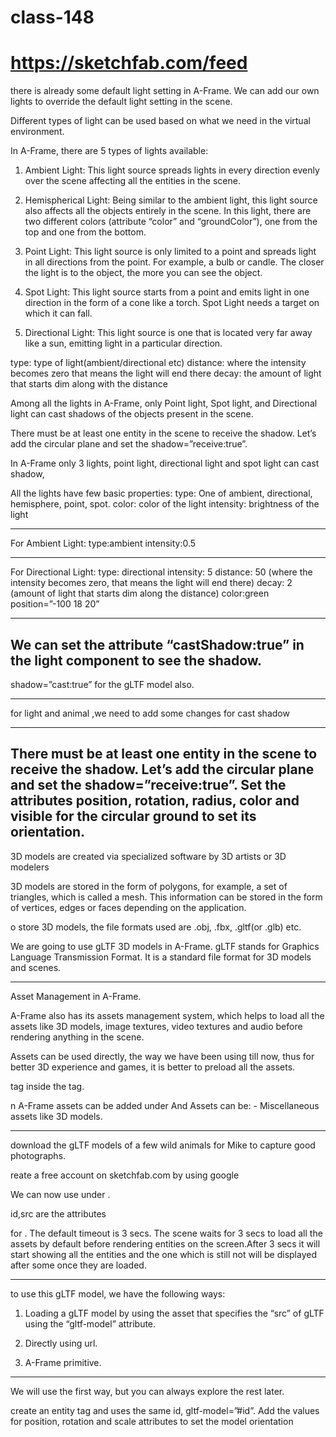 # class-148
# https://sketchfab.com/feed
there is already some default light setting in A-Frame.
We can add our own lights to override the default light setting in the scene.


Different types of light can be used based on what we need in the virtual environment.

In A-Frame, there are 5 types of lights available:

1. Ambient Light: This light source spreads lights in every direction evenly over the scene affecting all the entities in the scene.

2. Hemispherical Light: Being similar to the ambient light, this light source also affects all the objects entirely in the scene. In this light, there are two different colors (attribute “color” and “groundColor”), one from the top and one from the bottom.

3. Point Light: This light source is only limited to a point and spreads light in all directions from the point. For example, a bulb or candle. The closer the light is to the object, the more you can see the object.

4. Spot Light: This light source starts from a point and emits light in one direction in the form of a cone like a torch. Spot Light needs a target on which it can fall.

5. Directional Light: This light source is one that is located very far away like a sun, emitting light in a particular direction.


type: type of light(ambient/directional etc)
distance: where the intensity becomes zero that means the light will end there
decay: the amount of light that starts dim along with the distance

Among all the lights in A-Frame, only Point light, Spot light, and Directional light can cast shadows of the objects present in the scene.

There must be at least one entity in the scene to receive the shadow. Let’s add the circular plane and set the shadow=”receive:true”.


In A-Frame only 3 lights, point light, directional light and spot light can cast shadow, 

All the lights have few basic properties:
type: One of ambient, directional, hemisphere, point, spot.
color: color of the light intensity: brightness of the light

-------------------

For Ambient Light:
type:ambient intensity:0.5

-----------
For Directional Light:
type: directional
intensity: 5
distance: 50 (where the intensity becomes zero, that means the light will end there)
decay: 2 (amount of light that starts dim along the distance) color:green
position=”-100 18 20”

------------------------------------------------------

We can set the attribute
“castShadow:true” in the light
component to see the shadow.
----------------

shadow=”cast:true” for the gLTF model also.

-----------
for light and animal ,we need to add some changes for cast shadow

----------
There must be at least one entity in the scene to receive the shadow.
Let’s add the circular plane and set the shadow=”receive:true”.
Set the attributes position, rotation, radius, color and visible for the circular ground to set its orientation.
--------------------------------------------------


3D models are created via specialized software by 3D artists or 3D modelers

3D models are stored in the form of polygons, for example, a set of triangles, which is called a mesh.
This information can be stored in the form of vertices, edges or faces depending on the application.


o store 3D models, the file formats used are .obj, .fbx, .gltf(or .glb) etc.

We are going to use gLTF 3D models in A-Frame.
gLTF stands for Graphics Language Transmission Format.
It is a standard file format for 3D models and scenes.

-----------------------------------------------

Asset Management in A-Frame.


A-Frame also has its assets management system, which helps to load all the assets like 3D models, image textures, video textures and audio before rendering anything in the scene.

Assets can be used directly, the way we have been using till now, thus for better 3D experience and games, it is better to preload all the assets.

 <a-assets> tag inside the <a-scene> tag.
 
 n A-Frame assets can be added under <a-assets>
And Assets can be:
<a-asset-item> - Miscellaneous assets like 3D models.
<audio> - Sound files
<img> - Image textures <video> - Video textures

-----------------------------------------------
download the gLTF models of a few wild animals for Mike to capture good photographs.

reate a free account on sketchfab.com by using google

We can now use <a-asset-item> under <a-assets>.

id,src are the attributes

for <a-assets>.
The default timeout is 3 secs.
The scene waits for 3 secs to load all the assets by default before rendering entities on the screen.After 3 secs it will start showing all the entities and the one which is still not will be displayed after some once they are loaded.

 ----------
 to use this gLTF model, we have the following ways:
1. Loading a gLTF model by using the asset that specifies the “src” of gLTF using the “gltf-model” attribute.
2. Directly using url.
 
3. <a-gltf-model>A-Frame primitive.


---------------
We will use the first way, but you can always explore the rest later.

create an entity tag and uses the same id, gltf-model=”#id”.
Add the values for position, rotation and scale attributes to set the model orientation

